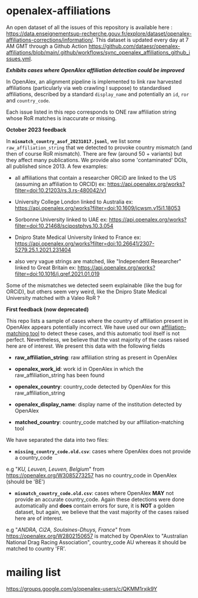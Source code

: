 # openalex-affiliations

An open dataset of all the issues of this repository is available here :
https://data.enseignementsup-recherche.gouv.fr/explore/dataset/openalex-affiliations-corrections/information/. This dataset is updated every day at 7 AM GMT through a Github Action https://github.com/dataesr/openalex-affiliations/blob/main/.github/workflows/sync_openalex_affiliations_github_issues.yml.


***Exhibits cases where OpenAlex affiliation detection could be improved***

In OpenAlex, an alignment pipeline is implemented to link raw harvested affiliations (particularly via web crawling I suppose) to standardised affiliations, described by a standard `display_name` and potentially an `id`, `ror` and `country_code`.

Each issue listed in this repo corresponds to ONE raw affiliation string whose RoR matches is inaccurate or missing.


 **October 2023 feedback**

In **`mismatch_country_asof_20231017.jsonl`**, we list some `raw_affiliation_string` that we detected to provoke country mismatch (and then of course RoR mismatch). There are few (around 50 + variants) but they affect many publications. We provide also some 'contaminated' DOIs, all published since 2013.
A few examples:

- all affiliations that contain a researcher ORCiD are linked to the US (assuming an affiliation to ORCID) ex: https://api.openalex.org/works?filter=doi:10.21203/rs.3.rs-480042/v1

- University College London linked to Australia ex: https://api.openalex.org/works?filter=doi:10.1609/icwsm.v15i1.18053

- Sorbonne University linked to UAE ex: https://api.openalex.org/works?filter=doi:10.21468/scipostphys.10.3.054

- Dnipro State Medical University linked to France ex: https://api.openalex.org/works?filter=doi:10.26641/2307-5279.25.1.2021.231404

- also very vague strings are matched, like "Independent Researcher" linked to Great Britain ex: https://api.openalex.org/works?filter=doi:10.1016/j.qref.2021.01.019

Some of the mismatches we detected seem explainable (like the bug for ORCiD), but others seem very weird, like the Dnipro State Medical University matched with a Valeo RoR ?





 **First feedback (now deprecated)**

This repo lists a sample of cases where the country of affiliation present in OpenAlex appears potentially incorrect. We have used our own [affiliation-matching tool](https://github.com/dataesr/affiliation-matcher) to detect these cases, and this automatic tool itself is not perfect. Nevertheless, we believe that the vast majority of the cases raised here are of interest.
We present this data with the following fields

- **raw_affiliation_string**: raw affiliation string as present in OpenAlex

- **openalex_work_id**: work id in OpenAlex in which the raw_affiliation_string has been found

- **openalex_country**: country_code detected by OpenAlex for this raw_affiliation_string

- **openalex_display_name**: display name of the institution detected by OpenAlex

- **matched_country**: country_code matched by our affiliation-matching tool

  
We have separated the data into two files:

 -  **`missing_country_code.old.csv`**: cases where OpenAlex does not provide a country_code

e.g "*KU, Leuven, Leuven, Belgium*" from https://openalex.org/W3085273257 has no country_code in OpenAlex (should be 'BE')

 -  **`mismatch_country_code.old.csv`**: cases where OpenAlex **MAY** not provide an accurate country_code. Again these detections were done automatically and **does** contain errors for sure, it is **NOT** a golden dataset, but again, we believe that the vast majority of the cases raised here are of interest.

e.g "*ANDRA, Ci2A, Soulaines-Dhuys, France*" from https://openalex.org/W2802150657 is matched by OpenAlex to "Australian National Drag Racing Association", country_code AU whereas it should be matched to country 'FR'.


# mailing list

https://groups.google.com/g/openalex-users/c/QKMM1rxjk9Y
